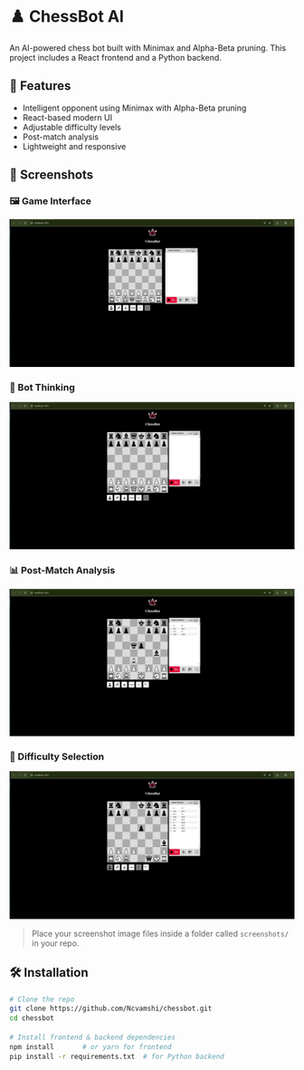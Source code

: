 # ♟️ ChessBot AI

An AI-powered chess bot built with Minimax and Alpha-Beta pruning. This project includes a React frontend and a Python backend.

## 🚀 Features

- Intelligent opponent using Minimax with Alpha-Beta pruning
- React-based modern UI
- Adjustable difficulty levels
- Post-match analysis
- Lightweight and responsive

## 📸 Screenshots

### 🖼️ Game Interface
![Game Interface](screenshots/screen1.png)

### 🧠 Bot Thinking
![Bot Thinking](screenshots/screen2.png)

### 📊 Post-Match Analysis
![Post-Match Analysis](screenshots/screen3.png)

### 🎯 Difficulty Selection
![Difficulty Selection](screenshots/screen4.png)

> Place your screenshot image files inside a folder called `screenshots/` in your repo.

## 🛠️ Installation

```bash
# Clone the repo
git clone https://github.com/Ncvamshi/chessbot.git
cd chessbot

# Install frontend & backend dependencies
npm install       # or yarn for frontend
pip install -r requirements.txt  # for Python backend
